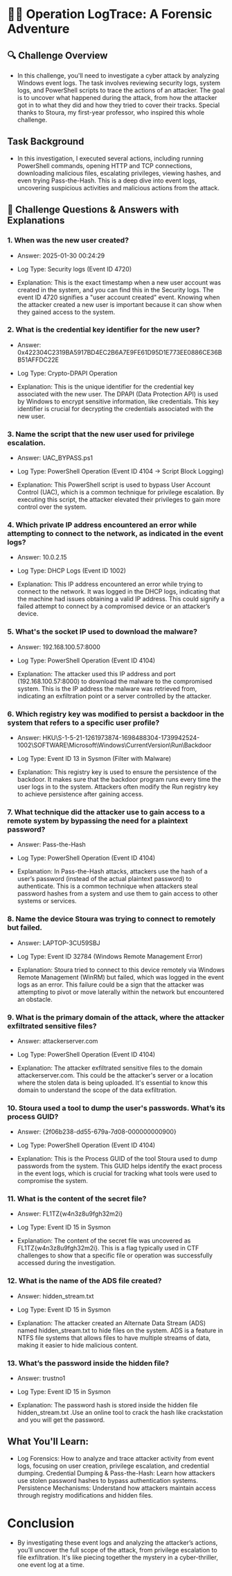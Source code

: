 # 🕵️‍♂️ Operation LogTrace: A Forensic Adventure
## 🔍 Challenge Overview
- In this challenge, you'll need to investigate a cyber attack by analyzing Windows event logs. The task involves reviewing security logs, system logs, and PowerShell scripts to trace the actions of an attacker. The goal is to uncover what happened during the attack, from how the attacker got in to what they did and how they tried to cover their tracks. Special thanks to Stoura, my first-year professor, who inspired this whole challenge. 

##  Task Background
- In this investigation, I executed several actions, including running PowerShell commands, opening HTTP and TCP connections, downloading malicious files, escalating privileges, viewing hashes, and even trying Pass-the-Hash. This is a deep dive into event logs, uncovering suspicious activities and malicious actions from the attack.

## 📝 Challenge Questions & Answers with Explanations
### 1. When was the new user created?
- Answer: 2025-01-30 00:24:29

- Log Type: Security logs (Event ID 4720)
- Explanation: This is the exact timestamp when a new user account was created in the system, and you can find this in the Security logs. The event ID 4720 signifies a "user account created" event. Knowing when the attacker created a new user is important because it can show when they gained access to the system.
### 2. What is the credential key identifier for the new user?
- Answer: 0x422304C2319BA5917BD4EC2B6A7E9FE61D95D1E773EE0886CE36BB51AFFDC22E

- Log Type: Crypto-DPAPI Operation
- Explanation: This is the unique identifier for the credential key associated with the new user. The DPAPI (Data Protection API) is used by Windows to encrypt sensitive information, like credentials. This key identifier is crucial for decrypting the credentials associated with the new user.
### 3. Name the script that the new user used for privilege escalation.
- Answer: UAC_BYPASS.ps1

- Log Type: PowerShell Operation (Event ID 4104 → Script Block Logging)
- Explanation: This PowerShell script is used to bypass User Account Control (UAC), which is a common technique for privilege escalation. By executing this script, the attacker elevated their privileges to gain more control over the system.
### 4. Which private IP address encountered an error while attempting to connect to the network, as indicated in the event logs?
- Answer: 10.0.2.15

- Log Type: DHCP Logs (Event ID 1002)
- Explanation: This IP address encountered an error while trying to connect to the network. It was logged in the DHCP logs, indicating that the machine had issues obtaining a valid IP address. This could signify a failed attempt to connect by a compromised device or an attacker’s device.
### 5. What's the socket IP used to download the malware?
- Answer: 192.168.100.57:8000

- Log Type: PowerShell Operation (Event ID 4104)
- Explanation: The attacker used this IP address and port (192.168.100.57:8000) to download the malware to the compromised system. This is the IP address the malware was retrieved from, indicating an exfiltration point or a server controlled by the attacker.
### 6. Which registry key was modified to persist a backdoor in the system that refers to a specific user profile?
- Answer: HKU\S-1-5-21-1261973874-1698488304-1739942524-1002\SOFTWARE\Microsoft\Windows\CurrentVersion\Run\Backdoor

- Log Type: Event ID 13 in Sysmon (Filter with Malware)
- Explanation: This registry key is used to ensure the persistence of the backdoor. It makes sure that the backdoor program runs every time the user logs in to the system. Attackers often modify the Run registry key to achieve persistence after gaining access.
### 7. What technique did the attacker use to gain access to a remote system by bypassing the need for a plaintext password?
- Answer: Pass-the-Hash

- Log Type: PowerShell Operation (Event ID 4104)
- Explanation: In Pass-the-Hash attacks, attackers use the hash of a user’s password (instead of the actual plaintext password) to authenticate. This is a common technique when attackers steal password hashes from a system and use them to gain access to other systems or services.
### 8. Name the device Stoura was trying to connect to remotely but failed.
- Answer: LAPTOP-3CU59SBJ

- Log Type: Event ID 32784 (Windows Remote Management Error)
- Explanation: Stoura tried to connect to this device remotely via Windows Remote Management (WinRM) but failed, which was logged in the event logs as an error. This failure could be a sign that the attacker was attempting to pivot or move laterally within the network but encountered an obstacle.
### 9. What is the primary domain of the attack, where the attacker exfiltrated sensitive files?
- Answer: attackerserver.com

- Log Type: PowerShell Operation (Event ID 4104)
- Explanation: The attacker exfiltrated sensitive files to the domain attackerserver.com. This could be the attacker's server or a location where the stolen data is being uploaded. It's essential to know this domain to understand the scope of the data exfiltration.
### 10. Stoura used a tool to dump the user's passwords. What’s its process GUID?
- Answer: {2f06b238-dd55-679a-7d08-000000000900}

- Log Type: PowerShell Operation (Event ID 4104)
- Explanation: This is the Process GUID of the tool Stoura used to dump passwords from the system. This GUID helps identify the exact process in the event logs, which is crucial for tracking what tools were used to compromise the system.
### 11. What is the content of the secret file?
- Answer: FL1TZ{w4n3z8u9fgh32m2i}

- Log Type: Event ID 15 in Sysmon
- Explanation: The content of the secret file was uncovered as FL1TZ{w4n3z8u9fgh32m2i}. This is a flag typically used in CTF challenges to show that a specific file or operation was successfully accessed during the investigation.
### 12. What is the name of the ADS file created?
- Answer: hidden_stream.txt

- Log Type: Event ID 15 in Sysmon
- Explanation: The attacker created an Alternate Data Stream (ADS) named hidden_stream.txt to hide files on the system. ADS is a feature in NTFS file systems that allows files to have multiple streams of data, making it easier to hide malicious content.
### 13. What’s the password inside the hidden file?
- Answer: trustno1

- Log Type: Event ID 15 in Sysmon
- Explanation: The password hash is stored inside the hidden file hidden_stream.txt .Use an online tool to crack the hash like crackstation and you will get the password.

## What You'll Learn:
- Log Forensics: How to analyze and trace attacker activity from event logs, focusing on user creation, privilege escalation, and credential dumping.
Credential Dumping & Pass-the-Hash: Learn how attackers use stolen password hashes to bypass authentication systems.
Persistence Mechanisms: Understand how attackers maintain access through registry modifications and hidden files.
# Conclusion
- By investigating these event logs and analyzing the attacker’s actions, you’ll uncover the full scope of the attack, from privilege escalation to file exfiltration. It's like piecing together the mystery in a cyber-thriller, one event log at a time.

